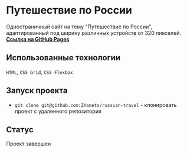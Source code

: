 # Путешествие по России
Одностраничный сайт на тему "Путешествие по России", адаптированный под ширину различных устройств от 320 пикселей.  
[**Ссылка на GitHub Pages**](https://zyanets.github.io/russian-travel/)

## Использованные технологии
`HTML`, `CSS Grid`, `CSS Flexbox`

## Запуск проекта
- `git clone git@github.com:ZYanets/russian-travel` - клонировать проект с удаленного репозитория

## Статус
Проект завершен
